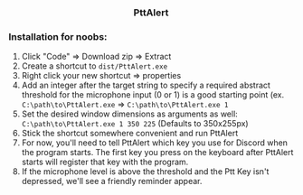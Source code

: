 <div align="center">

<h3>PttAlert</h3>

</div>

### Installation for noobs:

1. Click "Code" => Download zip => Extract
2. Create a shortcut to `dist/PttAlert.exe`
3. Right click your new shortcut => properties
4. Add an integer after the target string to specify a required abstract threshold for the microphone input (0 or 1) is a good starting point (ex. `C:\path\to\PttAlert.exe` => `C:\path\to\PttAlert.exe 1`
5. Set the desired window dimensions as arguments as well: `C:\path\to\PttAlert.exe 1 350 225` (Defaults to 350x255px)
6. Stick the shortcut somewhere convenient and run PttAlert
7. For now, you'll need to tell PttAlert which key you use for Discord when the program starts. The first key you press on the keyboard after PttAlert starts will register that key with the program.
8. If the microphone level is above the threshold and the Ptt Key isn't depressed, we'll see a friendly reminder appear.
